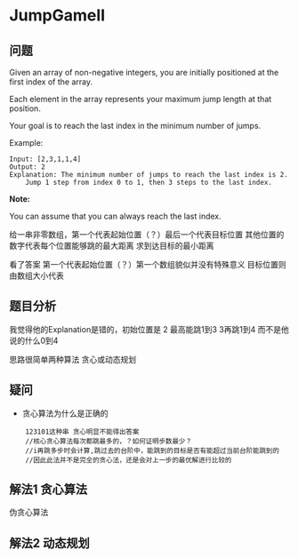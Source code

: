 # JumpGameII

## 问题

Given an array of non-negative integers, you are initially positioned at the first index of the array.

Each element in the array represents your maximum jump length at that position.

Your goal is to reach the last index in the minimum number of jumps.

Example:
```
Input: [2,3,1,1,4]
Output: 2
Explanation: The minimum number of jumps to reach the last index is 2.
    Jump 1 step from index 0 to 1, then 3 steps to the last index.
```
**Note:**

You can assume that you can always reach the last index.

给一串非零数组，第一个代表起始位置（？）最后一个代表目标位置 其他位置的数字代表每个位置能够跳的最大距离
求到达目标的最小距离

看了答案 第一个代表起始位置（？）第一个数组貌似并没有特殊意义  目标位置则由数组大小代表

## 题目分析
 我觉得他的Explanation是错的，初始位置是 2 最高能跳1到3 3再跳1到4 而不是他说的什么0到4
 
思路很简单两种算法 贪心或动态规划

## 疑问
 + 贪心算法为什么是正确的

```
 	123101这种串 贪心明显不能得出答案
    //核心贪心算法每次都跳最多的，？如何证明步数最少？
    //i再跳多步时会计算,跳过去的台阶中，能跳到的目标是否有能超过当前台阶能跳到的
    //因此此法并不是完全的贪心法，还是会对上一步的最优解进行比较的
```

## 解法1 贪心算法
伪贪心算法 

## 解法2 动态规划